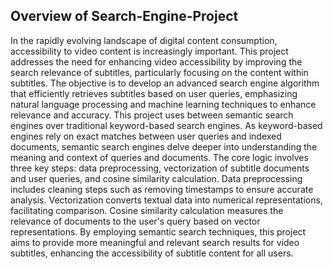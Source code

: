 ## Overview of Search-Engine-Project
In the rapidly evolving landscape of digital content consumption, accessibility to video content is
increasingly important. This project addresses the need for enhancing video accessibility by improving
the search relevance of subtitles, particularly focusing on the content within subtitles. The objective is to
develop an advanced search engine algorithm that efficiently retrieves subtitles based on user queries, emphasizing natural language processing and machine learning techniques to enhance relevance and
accuracy. This project uses between semantic search engines over traditional keyword-based search engines. As
keyword-based engines rely on exact matches between user queries and indexed documents, semantic
search engines delve deeper into understanding the meaning and context of queries and documents. The core logic involves three key steps: data preprocessing, vectorization of subtitle documents and user
queries, and cosine similarity calculation. Data preprocessing includes cleaning steps such as removing
timestamps to ensure accurate analysis. Vectorization converts textual data into numerical representations, facilitating comparison. Cosine similarity calculation measures the relevance of documents to the user's
query based on vector representations. By employing semantic search techniques, this project aims to provide more meaningful and relevant
search results for video subtitles, enhancing the accessibility of subtitle content for all users.
